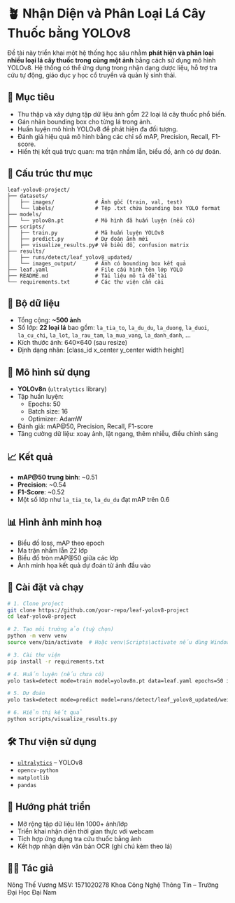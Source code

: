 # 🪴 Nhận Diện và Phân Loại Lá Cây Thuốc bằng YOLOv8

Đề tài này triển khai một hệ thống học sâu nhằm **phát hiện và phân loại nhiều loại lá cây thuốc trong cùng một ảnh** bằng cách sử dụng mô hình YOLOv8. Hệ thống có thể ứng dụng trong nhận dạng dược liệu, hỗ trợ tra cứu tự động, giáo dục y học cổ truyền và quản lý sinh thái.

## 📌 Mục tiêu

- Thu thập và xây dựng tập dữ liệu ảnh gồm 22 loại lá cây thuốc phổ biến.
- Gán nhãn bounding box cho từng lá trong ảnh.
- Huấn luyện mô hình YOLOv8 để phát hiện đa đối tượng.
- Đánh giá hiệu quả mô hình bằng các chỉ số mAP, Precision, Recall, F1-score.
- Hiển thị kết quả trực quan: ma trận nhầm lẫn, biểu đồ, ảnh có dự đoán.

## 📁 Cấu trúc thư mục

```
leaf-yolov8-project/
├── datasets/
│   ├── images/             # Ảnh gốc (train, val, test)
│   └── labels/             # Tệp .txt chứa bounding box YOLO format
├── models/
│   └── yolov8n.pt          # Mô hình đã huấn luyện (nếu có)
├── scripts/
│   ├── train.py            # Mã huấn luyện YOLOv8
│   ├── predict.py          # Dự đoán ảnh mới
│   ├── visualize_results.py# Vẽ biểu đồ, confusion matrix
├── results/
│   ├── runs/detect/leaf_yolov8_updated/
│   └── images_output/      # Ảnh có bounding box kết quả
├── leaf.yaml               # File cấu hình tên lớp YOLO
├── README.md               # Tài liệu mô tả đề tài
└── requirements.txt        # Các thư viện cần cài
```

## 🧪 Bộ dữ liệu

- Tổng cộng: **~500 ảnh**
- Số lớp: **22 loại lá** bao gồm:
  `la_tia_to`, `la_du_du`, `la_duong`, `la_duoi`, `la_cu_chi`, `la_lot`, `la_rau_tam`, `la_mua_vang`, `la_danh_danh`, ...
- Kích thước ảnh: 640×640 (sau resize)
- Định dạng nhãn: [class_id x_center y_center width height]

## 🧠 Mô hình sử dụng

- **YOLOv8n** (`ultralytics` library)
- Tập huấn luyện:
  - Epochs: 50
  - Batch size: 16
  - Optimizer: AdamW
- Đánh giá: mAP@50, Precision, Recall, F1-score
- Tăng cường dữ liệu: xoay ảnh, lật ngang, thêm nhiễu, điều chỉnh sáng

## 📈 Kết quả

- **mAP@50 trung bình**: ~0.51  
- **Precision**: ~0.54  
- **F1-Score**: ~0.52  
- Một số lớp như `la_tia_to`, `la_du_du` đạt mAP trên 0.6

## 📊 Hình ảnh minh hoạ

- Biểu đồ loss, mAP theo epoch
- Ma trận nhầm lẫn 22 lớp
- Biểu đồ tròn mAP@50 giữa các lớp
- Ảnh minh họa kết quả dự đoán từ ảnh đầu vào

## 🚀 Cài đặt và chạy

```bash
# 1. Clone project
git clone https://github.com/your-repo/leaf-yolov8-project
cd leaf-yolov8-project

# 2. Tạo môi trường ảo (tuỳ chọn)
python -m venv venv
source venv/bin/activate  # Hoặc venv\Scripts\activate nếu dùng Windows

# 3. Cài thư viện
pip install -r requirements.txt

# 4. Huấn luyện (nếu chưa có)
yolo task=detect mode=train model=yolov8n.pt data=leaf.yaml epochs=50 imgsz=640

# 5. Dự đoán
yolo task=detect mode=predict model=runs/detect/leaf_yolov8_updated/weights/best.pt source=datasets/images/test

# 6. Hiển thị kết quả
python scripts/visualize_results.py
```

## 🛠 Thư viện sử dụng

- [`ultralytics`](https://github.com/ultralytics/ultralytics) – YOLOv8
- `opencv-python`
- `matplotlib`
- `pandas`

## 📌 Hướng phát triển

- Mở rộng tập dữ liệu lên 1000+ ảnh/lớp
- Triển khai nhận diện thời gian thực với webcam
- Tích hợp ứng dụng tra cứu thuốc bằng ảnh
- Kết hợp nhận diện văn bản OCR (ghi chú kèm theo lá)
## 👨‍💻 Tác giả

Nông Thế Vương
MSV: 1571020278
Khoa Công Nghệ Thông Tin – Trường Đại Học Đại Nam
